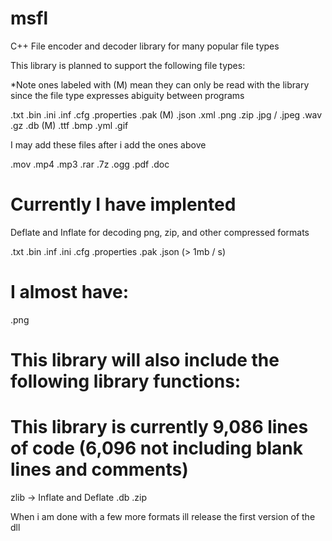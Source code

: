# msfl

C++ File encoder and decoder library for many popular file types

This library is planned to support the following file types:

*Note ones labeled with (M) mean they can only be read with the library since the file type expresses abiguity between programs

.txt
.bin
.ini
.inf
.cfg
.properties
.pak (M)
.json
.xml
.png
.zip
.jpg / .jpeg
.wav
.gz
.db (M)
.ttf
.bmp
.yml
.gif

I may add these files after i add the ones above

.mov
.mp4
.mp3
.rar
.7z
.ogg
.pdf
.doc

# Currently I have implented

Deflate and Inflate for decoding png, zip, and other compressed formats

.txt
.bin
.inf
.ini
.cfg
.properties
.pak
.json (> 1mb / s)

# I almost have:

.png

# This library will also include the following library functions:



# This library is currently 9,086 lines of code (6,096 not including blank lines and comments)

zlib -> Inflate and Deflate
.db
.zip

When i am done with a few more formats ill release the first version of the dll
